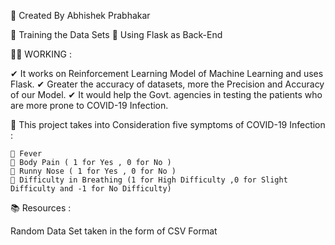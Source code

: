 📌 Created By Abhishek Prabhakar

🎀 Training the Data Sets
💼 Using Flask as Back-End

🧾⏰ WORKING :

  ✔ It works on Reinforcement Learning Model of Machine Learning and uses Flask.
  ✔ Greater the accuracy of datasets, more the Precision and Accuracy of our Model.
  ✔ It would help the Govt. agencies in testing the patients who are more  prone to COVID-19 Infection.
  
 🎯 This project takes into Consideration five symptoms of COVID-19 Infection :
 
    🧾 Fever             
    🧾 Body Pain ( 1 for Yes , 0 for No )         
    🧾 Runny Nose ( 1 for Yes , 0 for No )                
    🧾 Difficulty in Breathing (1 for High Difficulty ,0 for Slight Difficulty and -1 for No Difficulty)
    
 📚 Resources :

   Random Data Set taken in the form of CSV Format
  

 
